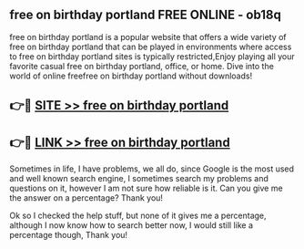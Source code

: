 ## free on birthday portland FREE ONLINE - ob18q

free on birthday portland is a popular website that offers a wide variety of free on birthday portland that can be played in environments where access to free on birthday portland sites is typically restricted,Enjoy playing all your favorite casual free on birthday portland, office, or home. Dive into the world of online freefree on birthday portland without downloads!

## 👉🔴 [SITE >> free on birthday portland](http://news.freeplayer.one?title=free_on_birthday_portland&ref=FRRE)

## 👉🔴 [LINK >> free on birthday portland](http://news.freeplayer.one?title=free_on_birthday_portland&ref=FREE)

Sometimes in life, I have problems, we all do, since Google is the most used and well known search engine, I sometimes search my problems and questions on it, however I am not sure how reliable is it. Can you give me the answer on a percentage? Thank you!

Ok so I checked the help stuff, but none of it gives me a percentage, although I now know how to search better now, I would still like a percentage though, Thank you!
